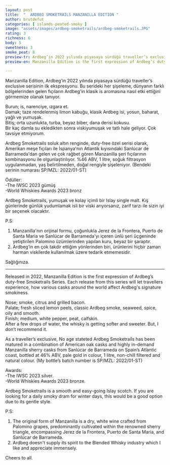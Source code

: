 ```yaml
---
layout: post
title:  "  ARDBEG SMOKETRAILS MANZANILLA EDITION "
author: brutdefut
categories: [ islands-peated-smoky ]
image: "assets/images/ardbeg-smoketrails/ardbeg-smoketrails.JPG"
rating: 3
richness: 6
body: 5
sweetness: 3
smoke_peat: 8
preview-tr: Ardbeg’in 2022 yılında piyasaya sürdüğü traveller’s exclusive serisinin ilk ekspresyonu.                 
preview-en: Manzanilla Edition is the first expression of Ardbeg’s duty-free Smoketrails Series.              
     
---
```


Manzanilla Edition, Ardbeg’in 2022 yılında piyasaya sürdüğü traveller’s exclusive serisinin ilk ekspresyonu. Bu serideki her şişeleme, dünyanın farklı bölgelerinden gelen fıçıların Ardbeg'in klasik is aromasına nasıl etki ettiğini görmemize olanak tanıyor.  

Burun; is, narenciye, ızgara et.   
Damak; taze rendelenmiş limon kabuğu, klasik Ardbeg isi, yosun, baharat, yağlı ve yumuşak.       
Bitiş; orta uzunlukta, turba, beyaz biber, dana derisi kokusu.    
Bir kaç damla su ekledikten sonra viskiyumuşak ve tatlı hale geliyor. Çok tavsiye etmiyorum.     

Ardbeg Smoketrails soluk altın renginde, duty-free özel serisi olarak, Amerikan meşe fıçıları ile İspanya'nın Atlantik kıyısındaki Sanlúcar de Barrameda'dan gelen ve çok rağbet gören Manzanilla şeri fıçılarının kombinasyonu ile olgunlaştırılıyor. %46 ABV, 1 litre, soğuk filtrasyon uygulanmadan, yaş belirtilmeden, doğal rengiyle şişeleniyor. (Bendeki serinin  numarası SP/MZL: 2022/01-ST)  

Ödüller:      
-The IWSC 2023 gümüş   
-World Whiskies Awards 2023 bronz  

Ardbeg Smoketrails, yumuşak ve kolay içimli bir Islay single malt. Kış günlerinde günlük yudumlamak isli bir viski arıyorsanız, zarif tarzı ile sizin iyi bir seçenek olacaktır.  

P.S:   
1. Manzanilla'nın orijinal formu, çoğunlukla Jerez de la Frontera, Puerto de Santa Maria ve Sanlúcar de Barrameda'yı içeren ünlü şeri üçgeninde yetiştirilen Palomino üzümlerinden yapılan kuru, beyaz bir şaraptır.  
2. Ardbeg’in en çok takdir ettiğim yönlerinden biri, ürünlerini hiçbir zaman harman viskilerde kullanılmak üzere tedarik etmemesidir.   

Sağlığınıza.          
   
-----------------------------------------------

<p id="english"></p>

Released in 2022, Manzanilla Edition is the first expression of Ardbeg’s duty-free Smoketrails Series. Each release from this series will let travellers experience, how various casks around the world affect Ardbeg's signature smokiness.   

Nose; smoke, citrus and grilled bacon.   
Palate; fresh sliced lemon peels, classic Ardbeg smoke, seaweed, spice, oily and smooth.    
Finish; medium, white pepper, peat, calfskin.   
After a few drops of water, the whisky is getting softer and sweeter. But, I don’t recommend it.     

As a traveller’s exclusive, No age stateted Ardbeg Smoketrails has been matured in a combination of American oak casks and highly in-demand Manzanilla sherry casks from Sanlúcar de Barrameda on Spain’s Atlantic coast, bottled at 46% ABV, pale gold in colour, 1 litre, non-chill filtered and natural colour. (My bottle’s batch number is SP/MZL: 2022/01-ST)    

Awards:   
-The IWSC 2023 silver.   
-World Whiskies Awards 2023 bronze.   

Ardbeg Smoketrails is a smooth and easy-going Islay scotch. If you are looking for a daily smoky dram for winter days, this would be a good option due to its gentle style.   

P.S:   
1. The original form of Manzanilla is a dry, white wine crafted from Palomino grapes, predominantly cultivated within the renowned sherry triangle, encompassing Jerez de la Frontera, Puerto de Santa Maria, and Sanlúcar de Barrameda.   
2. Ardbeg doesn't supply its spirit to the Blended Whisky industry which I like and appreciate immensely.   

Cheers to all.  

  
